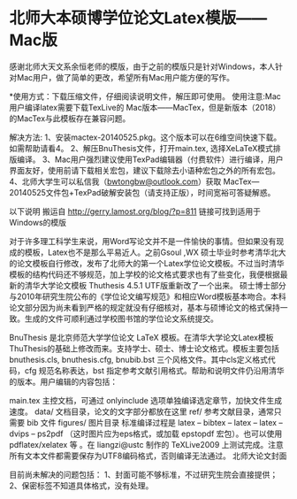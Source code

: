 # 北师大本硕博学位论文Latex模版——Mac版
感谢北师大天文系余恒老师的模版，由于之前的模版只是针对Windows，本人针对Mac用户，做了简单的更改，希望所有Mac用户能方便的写作。

*使用方式：下载压缩文件，仔细阅读说明文件，解压即可使用。
使用注意:Mac用户编译latex需要下载TexLive的 Mac版本——MacTex，但是新版本（2018）的MacTex与此模板存在兼容问题。

解决方法:
1、安装mactex-20140525.pkg。这个版本可以在6维空间快速下载。如需帮助请看4。
2、解压BnuThesis文件，打开main.tex, 选择XeLaTeX模式排版编译。
3、Mac用户强烈建议使用TexPad编辑器（付费软件）进行编译，用户界面友好，使用前请下载相关宏包，建议下载除去小语种宏包之外的所有宏包。
4、北师大学生可以私信我（bwtongbw@outlook.com）获取 MacTex—20140525文件包+TexPad破解安装包（请支持正版），时间宽裕可答疑解惑。
 
以下说明 搬运自 http://gerry.lamost.org/blog/?p=811 链接可找到适用于Windows的模版

对于许多理工科学生来说，用Word写论文并不是一件愉快的事情。但如果没有现成的模板，Latex也不是那么平易近人。之前Gsoul ,WX 硕士毕业时参考清华北大的论文模板自行修改，发布了北师大的第一个Latex学位论文模板。不过当时清华模板的结构代码还不够规范，加上学校的论文格式要求也有了些变化，我便根据最新的清华大学论文模板 Thuthesis 4.5.1 UTF版重新改了一个出来。 硕士博士部分与2010年研究生院公布的《学位论文编写规范》和相应Word模板基本吻合。本科论文部分因为尚未看到严格的规定就没有仔细核对，基本与硕博论文的格式保持一致。生成的文件可顺利通过学校图书馆的学位论文系统提交。

BnuThesis 是北京师范大学学位论文 LaTeX 模板。在清华大学论文Latex模板ThuThesis的基础上修改而来。支持学士、硕士、博士论文格式。模板主要包括 bnuthesis.cls, bnuthesis.cfg, bnubib.bst 三个风格文件。其中cls定义格式代码，cfg 规范名称表达，bst 指定参考文献引用格式。帮助和说明文件仍沿用清华的版本。用户编辑的内容包括：

main.tex 主控文档，可通过 onlyinclude 选项单独编译选定章节，加快文件生成速度。
data/ 文档目录，论文的文字部分都放在这里
ref/ 参考文献目录，通常只需要 bib 文件
figures/ 图片目录
标准编译过程是 latex – bibtex – latex – latex – dvips – ps2pdf （这时图片应为eps格式，或加载 epstopdf 宏包）。也可以使用 pdflatex/xelatex 等 。在 liangzi@ustc 制作的 TeXLive2009 上测试完成。注意所有文本文件都需要保存为UTF8编码格式，否则编译无法通过。
北师大论文封面

目前尚未解决的问题包括：
1、封面可能不够标准，不过研究生院会直接提供；
2、保密标签不知道具体格式，没有处理。
